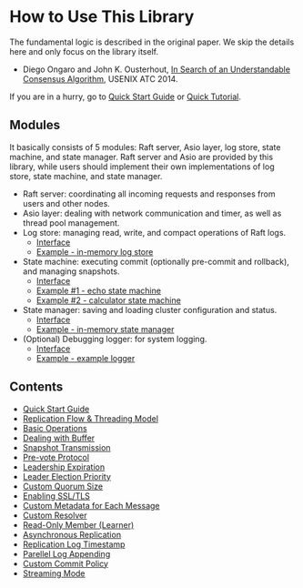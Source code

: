 
How to Use This Library
=======================

The fundamental logic is described in the original paper. We skip the details here and only focus on the library itself.

* Diego Ongaro and John K. Ousterhout, [In Search of an Understandable Consensus Algorithm](https://raft.github.io/raft.pdf), USENIX ATC 2014.

If you are in a hurry, go to [Quick Start Guide](quick_start_guide.md) or [Quick Tutorial](quick_tutorial.md).


Modules
-------
It basically consists of 5 modules: Raft server, Asio layer, log store, state machine, and state manager. Raft server and Asio are provided by this library, while users should implement their own implementations of log store, state machine, and state manager.
* Raft server: coordinating all incoming requests and responses from users and other nodes.
* Asio layer: dealing with network communication and timer, as well as thread pool management.
* Log store: managing read, write, and compact operations of Raft logs.
    * [Interface](../include/libnuraft/log_store.hxx)
    * [Example - in-memory log store](../examples/in_memory_log_store.cxx)
* State machine: executing commit (optionally pre-commit and rollback), and managing snapshots.
    * [Interface](../include/libnuraft/state_machine.hxx)
    * [Example #1 - echo state machine](../examples/echo/echo_state_machine.hxx)
    * [Example #2 - calculator state machine](../examples/calculator/calc_state_machine.hxx)
* State manager: saving and loading cluster configuration and status.
    * [Interface](../include/libnuraft/state_mgr.hxx)
    * [Example - in-memory state manager](../examples/in_memory_state_mgr.hxx)
* (Optional) Debugging logger: for system logging.
    * [Interface](../include/libnuraft/logger.hxx)
    * [Example - example logger](../examples/logger_wrapper.hxx)


Contents
--------
* [Quick Start Guide](quick_start_guide.md)
* [Replication Flow & Threading Model](replication_flow.md)
* [Basic Operations](basic_operations.md)
* [Dealing with Buffer](dealing_with_buffer.md)
* [Snapshot Transmission](snapshot_transmission.md)
* [Pre-vote Protocol](prevote_protocol.md)
* [Leadership Expiration](leadership_expiration.md)
* [Leader Election Priority](leader_election_priority.md)
* [Custom Quorum Size](custom_quorum_size.md)
* [Enabling SSL/TLS](enabling_ssl.md)
* [Custom Metadata for Each Message](custom_metadata.md)
* [Custom Resolver](custom_resolver.md)
* [Read-Only Member (Learner)](readonly_member.md)
* [Asynchronous Replication](async_replication.md)
* [Replication Log Timestamp](log_timestamp.md)
* [Parellel Log Appending](parallel_log_appending.md)
* [Custom Commit Policy](custom_commit_policy.md)
* [Streaming Mode](streaming_mode.md)